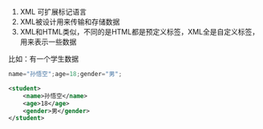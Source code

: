 ﻿ 1. XML 可扩展标记语言
 2. XML被设计用来传输和存储数据
 3. XML和HTML类似，不同的是HTML都是预定义标签，XML全是自定义标签，用来表示一些数据

比如：有一个学生数据

```javascript
name="孙悟空";age=18;gender="男";
```

```xml
<student>
	<name>孙悟空</name>
	<age>18</age>
	<gender>男</gender>
</student>
```



